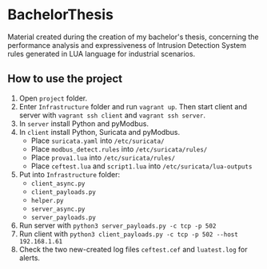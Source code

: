 # BachelorThesis
Material created during the creation of my bachelor's thesis, concerning the performance analysis and expressiveness of Intrusion Detection System rules generated in LUA language for industrial scenarios.

## How to use the project
1. Open `project` folder.
2. Enter `Infrastructure` folder and run `vagrant up`. Then start client and server with `vagrant ssh client` and  `vagrant ssh server`.
3. In `server` install Python and pyModbus.
4. In `client` install Python, Suricata and pyModbus.
   - Place `suricata.yaml` into `/etc/suricata/`
   - Place `modbus_detect.rules` into `/etc/suricata/rules/`
   - Place `prova1.lua` into `/etc/suricata/rules/`
   - Place `ceftest.lua` and `script1.lua` into `/etc/suricata/lua-outputs`
5. Put into `Infrastructure` folder:
   - `client_async.py`
   - `client_payloads.py`
   - `helper.py`
   - `server_async.py`
   - `server_payloads.py`
6. Run server with `python3 server_payloads.py -c tcp -p 502`
7. Run client with `python3 client_payloads.py -c tcp -p 502 --host 192.168.1.61`
8. Check the two new-created log files `ceftest.cef` and `luatest.log` for alerts.
